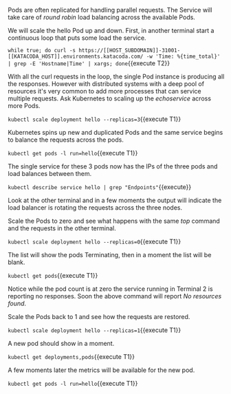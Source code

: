 Pods are often replicated for handling parallel requests. The Service will take care of _round robin_ load balancing across the available Pods.

We will scale the hello Pod up and down. First, in another terminal start a continuous loop that puts some load the service.

`while true; do curl -s https://[[HOST_SUBDOMAIN]]-31001-[[KATACODA_HOST]].environments.katacoda.com/ -w 'Time: %{time_total}' | grep -E 'Hostname|Time' | xargs; done`{{execute T2}}

With all the curl requests in the loop, the single Pod instance is producing all the responses. However with distributed systems with a deep pool of resources it's very common to add more processes that can service multiple requests. Ask Kubernetes to scaling up the _echoservice_ across more Pods.

`kubectl scale deployment hello --replicas=3`{{execute T1}}

Kubernetes spins up new and duplicated Pods and the same service begins to balance the requests across the pods.

`kubectl get pods -l run=hello`{{execute T1}}

The single service for these 3 pods now has the IPs of the three pods and load balances between them.

`kubectl describe service hello | grep "Endpoints"`{{execute}}

Look at the other terminal and in a few moments the output will indicate the load balancer is rotating the requests across the three nodes.

Scale the Pods to zero and see what happens with the same _top_ command and the requests in the other terminal.

`kubectl scale deployment hello --replicas=0`{{execute T1}}

The list will show the pods Terminating, then in a moment the list will be blank.

`kubectl get pods`{{execute T1}}

Notice while the pod count is at zero the service running in Terminal 2 is reporting no responses. Soon the above command will report _No resources found_.

Scale the Pods back to 1 and see how the requests are restored.

`kubectl scale deployment hello --replicas=1`{{execute T1}}

A new pod should show in a moment.

`kubectl get deployments,pods`{{execute T1}}

A few moments later the metrics will be available for the new pod.

`kubectl get pods -l run=hello`{{execute T1}}
